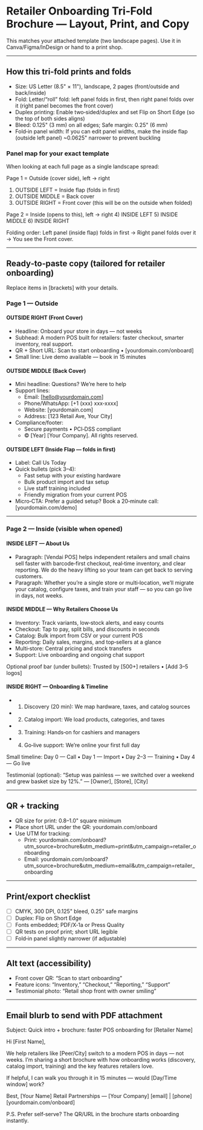 # Retailer Onboarding Tri‑Fold Brochure — Layout, Print, and Copy

This matches your attached template (two landscape pages). Use it in Canva/Figma/InDesign or hand to a print shop.

---

## How this tri‑fold prints and folds
- Size: US Letter (8.5" × 11"), landscape, 2 pages (front/outside and back/inside)
- Fold: Letter/“roll” fold: left panel folds in first, then right panel folds over it (right panel becomes the front cover)
- Duplex printing: Enable two‑sided/duplex and set Flip on Short Edge (so the top of both sides aligns)
- Bleed: 0.125" (3 mm) on all edges; Safe margin: 0.25" (6 mm)
- Fold‑in panel width: If you can edit panel widths, make the inside flap (outside left panel) ~0.0625" narrower to prevent buckling

### Panel map for your exact template
When looking at each full page as a single landscape spread:

Page 1 = Outside (cover side), left → right
1) OUTSIDE LEFT = Inside flap (folds in first)
2) OUTSIDE MIDDLE = Back cover
3) OUTSIDE RIGHT = Front cover (this will be on the outside when folded)

Page 2 = Inside (opens to this), left → right
4) INSIDE LEFT
5) INSIDE MIDDLE
6) INSIDE RIGHT

Folding order: Left panel (inside flap) folds in first → Right panel folds over it → You see the Front cover.

---

## Ready‑to‑paste copy (tailored for retailer onboarding)
Replace items in [brackets] with your details.

### Page 1 — Outside

#### OUTSIDE RIGHT (Front Cover)
- Headline: Onboard your store in days — not weeks
- Subhead: A modern POS built for retailers: faster checkout, smarter inventory, real support.
- QR + Short URL: Scan to start onboarding • [yourdomain.com/onboard]
- Small line: Live demo available — book in 15 minutes

#### OUTSIDE MIDDLE (Back Cover)
- Mini headline: Questions? We’re here to help
- Support lines:
  - Email: [hello@yourdomain.com]
  - Phone/WhatsApp: [+1 (xxx) xxx‑xxxx]
  - Website: [yourdomain.com]
  - Address: [123 Retail Ave, Your City]
- Compliance/footer:
  - Secure payments • PCI‑DSS compliant
  - © [Year] [Your Company]. All rights reserved.

#### OUTSIDE LEFT (Inside Flap — folds in first)
- Label: Call Us Today
- Quick bullets (pick 3–4):
  - Fast setup with your existing hardware
  - Bulk product import and tax setup
  - Live staff training included
  - Friendly migration from your current POS
- Micro‑CTA: Prefer a guided setup? Book a 20‑minute call: [yourdomain.com/demo]

---

### Page 2 — Inside (visible when opened)

#### INSIDE LEFT — About Us
- Paragraph: [Vendai POS] helps independent retailers and small chains sell faster with barcode‑first checkout, real‑time inventory, and clear reporting. We do the heavy lifting so your team can get back to serving customers.
- Paragraph: Whether you’re a single store or multi‑location, we’ll migrate your catalog, configure taxes, and train your staff — so you can go live in days, not weeks.

#### INSIDE MIDDLE — Why Retailers Choose Us
- Inventory: Track variants, low‑stock alerts, and easy counts
- Checkout: Tap to pay, split bills, and discounts in seconds
- Catalog: Bulk import from CSV or your current POS
- Reporting: Daily sales, margins, and top‑sellers at a glance
- Multi‑store: Central pricing and stock transfers
- Support: Live onboarding and ongoing chat support

Optional proof bar (under bullets): Trusted by [500+] retailers • [Add 3–5 logos]

#### INSIDE RIGHT — Onboarding & Timeline
- 1) Discovery (20 min): We map hardware, taxes, and catalog sources
- 2) Catalog import: We load products, categories, and taxes
- 3) Training: Hands‑on for cashiers and managers
- 4) Go‑live support: We’re online your first full day

Small timeline: Day 0 — Call • Day 1 — Import • Day 2–3 — Training • Day 4 — Go live

Testimonial (optional): “Setup was painless — we switched over a weekend and grew basket size by 12%.” — [Owner], [Store], [City]

---

## QR + tracking
- QR size for print: 0.8–1.0" square minimum
- Place short URL under the QR: yourdomain.com/onboard
- Use UTM for tracking:
  - Print: yourdomain.com/onboard?utm_source=brochure&utm_medium=print&utm_campaign=retailer_onboarding
  - Email: yourdomain.com/onboard?utm_source=brochure&utm_medium=email&utm_campaign=retailer_onboarding

---

## Print/export checklist
- [ ] CMYK, 300 DPI, 0.125" bleed, 0.25" safe margins
- [ ] Duplex: Flip on Short Edge
- [ ] Fonts embedded; PDF/X‑1a or Press Quality
- [ ] QR tests on proof print; short URL legible
- [ ] Fold‑in panel slightly narrower (if adjustable)

---

## Alt text (accessibility)
- Front cover QR: “Scan to start onboarding”
- Feature icons: “Inventory,” “Checkout,” “Reporting,” “Support”
- Testimonial photo: “Retail shop front with owner smiling”

---

## Email blurb to send with PDF attachment
Subject: Quick intro + brochure: faster POS onboarding for [Retailer Name]

Hi [First Name],

We help retailers like [Peer/City] switch to a modern POS in days — not weeks. I’m sharing a short brochure with how onboarding works (discovery, catalog import, training) and the key features retailers love.

If helpful, I can walk you through it in 15 minutes — would [Day/Time window] work?

Best,
[Your Name]
Retail Partnerships — [Your Company]
[email] | [phone]
[yourdomain.com/onboard]

P.S. Prefer self‑serve? The QR/URL in the brochure starts onboarding instantly.

